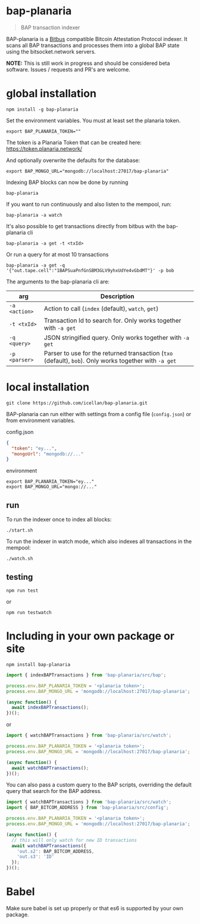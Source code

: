 # bap-planaria
> BAP transaction indexer

BAP-planaria is a [Bitbus](https://docs.bitbus.network/) compatible Bitcoin Attestation Protocol indexer. It scans all BAP transactions and processes them into a global BAP state using the bitsocket.network servers.

**NOTE:** This is still work in progress and should be considered beta software. Issues / requests and PR's are welcome.

# global installation

```shell
npm install -g bap-planaria
```

Set the environment variables. You must at least set the planaria token.

```shell
export BAP_PLANARIA_TOKEN=""
```

The token is a Planaria Token that can be created here: https://token.planaria.network/

And optionally overwrite the defaults for the database:

```shell
export BAP_MONGO_URL="mongodb://localhost:27017/bap-planaria"
```

Indexing BAP blocks can now be done by running

```shell
bap-planaria
```

If you want to run continuously and also listen to the mempool, run:

```shell
bap-planaria -a watch
```

It's also possible to get transactions directly from bitbus with the bap-planaria cli

```shell
bap-planaria -a get -t <txId>
```

Or run a query for at most 10 transactions

```shell
bap-planaria -a get -q '{"out.tape.cell":"1BAPSuaPnfGnSBM3GLV9yhxUdYe4vGbdMT"}' -p bob
```

The arguments to the bap-planaria cli are:

| arg             | Description                                                                                            |
| --------------- |------------------------------------------------------------------------------------------------------- |
| `-a <action>`   | Action to call (`index` (default), `watch`, `get`)                                                     |
| `-t <txId>`     | Transaction Id to search for. Only works together with `-a get`                                        |
| `-q <query>`    | JSON stringified query. Only works together with `-a get`                                              |
| `-p <parser>`   | Parser to use for the returned transaction (`txo` (default), `bob`). Only works together with `-a get` |

# local installation

```
git clone https://github.com/icellan/bap-planaria.git
```

BAP-planaria can run either with settings from a config file (`config.json`) or from environment variables.

config.json
```json
{
  "token": "ey...",
  "mongoUrl": "mongodb://..."
}
```

environment
```shell
export BAP_PLANARIA_TOKEN="ey..."
export BAP_MONGO_URL="mongo://..."
```

## run

To run the indexer once to index all blocks:

```shell
./start.sh
```

To run the indexer in watch mode, which also indexes all transactions in the mempool:

```shell
./watch.sh
```

## testing 

```shell
npm run test
```
or

```shell
npm run testwatch
```

# Including in your own package or site

```
npm install bap-planaria
```

```javascript
import { indexBAPTransactions } from 'bap-planaria/src/bap';

process.env.BAP_PLANARIA_TOKEN = '<planaria token>';
process.env.BAP_MONGO_URL = 'mongodb://localhost:27017/bap-planaria';

(async function() {
  await indexBAPTransactions();
})();
```

or

```javascript
import { watchBAPTransactions } from 'bap-planaria/src/watch';

process.env.BAP_PLANARIA_TOKEN = '<planaria token>';
process.env.BAP_MONGO_URL = 'mongodb://localhost:27017/bap-planaria';

(async function() {
  await watchBAPTransactions();
})();
```

You can also pass a custom query to the BAP scripts, overriding the default query that search for the BAP address.

```javascript
import { watchBAPTransactions } from 'bap-planaria/src/watch';
import { BAP_BITCOM_ADDRESS } from 'bap-planaria/src/config';

process.env.BAP_PLANARIA_TOKEN = '<planaria token>';
process.env.BAP_MONGO_URL = 'mongodb://localhost:27017/bap-planaria';

(async function() {
  // this will only watch for new ID transactions
  await watchBAPTransactions({
    'out.s2': BAP_BITCOM_ADDRESS,
    'out.s3': 'ID'
  });
})();
```

# Babel

Make sure babel is set up properly or that es6 is supported by your own package.

